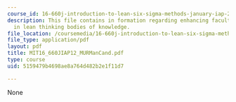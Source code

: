 ```yaml
---
course_id: 16-660j-introduction-to-lean-six-sigma-methods-january-iap-2012
description: This file contains in formation regarding enhancing faculty competency
  in lean thinking bodies of knowledge.
file_location: /coursemedia/16-660j-introduction-to-lean-six-sigma-methods-january-iap-2012/5159479b4698ae8a764d482b2e1f11d7_MIT16_660JIAP12_MURManCand.pdf
file_type: application/pdf
layout: pdf
title: MIT16_660JIAP12_MURManCand.pdf
type: course
uid: 5159479b4698ae8a764d482b2e1f11d7

---
```

None